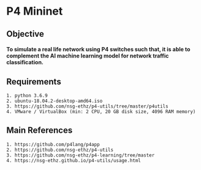 ﻿# P4 Mininet
## Objective
#### To simulate a real life network using P4 switches such that, it is able to complement the AI machine learning model for network traffic classification. 
## Requirements
```
1. python 3.6.9
2. ubuntu-18.04.2-desktop-amd64.iso
3. https://github.com/nsg-ethz/p4-utils/tree/master/p4utils
4. VMware / VirtualBox (min: 2 CPU, 20 GB disk size, 4096 RAM memory)
```
## Main References
```
1. https://github.com/p4lang/p4app
2. https://github.com/nsg-ethz/p4-utils
3. https://github.com/nsg-ethz/p4-learning/tree/master
4. https://nsg-ethz.github.io/p4-utils/usage.html
```
